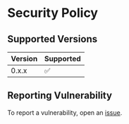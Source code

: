 # Security Policy

## Supported Versions
| Version | Supported          |
| ------- | ------------------ |
| 0.x.x   | :white_check_mark: |

## Reporting Vulnerability
To report a vulnerability, open an [issue](https://github.com/airscripts/airou/issues/new/choose).
